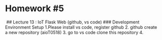 # Homework #5  
<img scr="https://www.highcharts.com/demo">  
## Lecture 13 : IoT Flask Web (github, vs code)  
### Development Environment Setup
1.Please install vs code, register github  
2. github create a new repository (aioT0518)    
3. go to vs code clone this repository  
4. 

